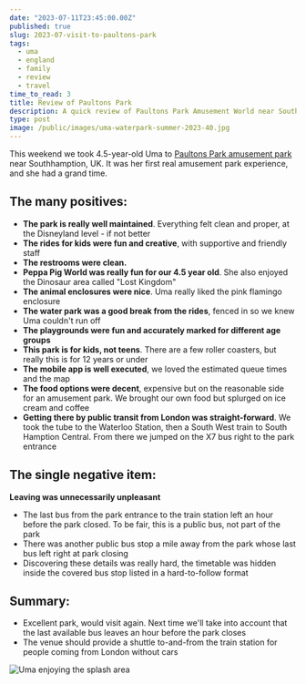 ```yaml
---
date: "2023-07-11T23:45:00.00Z"
published: true
slug: 2023-07-visit-to-paultons-park
tags:
  - uma
  - england
  - family
  - review
  - travel
time_to_read: 3
title: Review of Paultons Park
description: A quick review of Paultons Park Amusement World near Southhamption from the vantage point of a parent of a four year old child.
type: post
image: /public/images/uma-waterpark-summer-2023-40.jpg
---
```


This weekend we took 4.5-year-old Uma to [Paultons Park amusement park](https://paultonspark.co.uk/) near Southhamption, UK. It was her first real amusement park experience, and she had a grand time.

## The many positives: 

- **The park is really well maintained**. Everything felt clean and proper, at the Disneyland level - if not better
- **The rides for kids were fun and creative**, with supportive and friendly staff
- **The restrooms were clean.** 
- **Peppa Pig World was really fun for our 4.5 year old**. She also enjoyed the Dinosaur area called "Lost Kingdom"
- **The animal enclosures were nice**. Uma really liked the pink flamingo enclosure
- **The water park was a good break from the rides**, fenced in so we knew Uma couldn't run off
- **The playgrounds were fun and accurately marked for different age groups**
- **This park is for kids, not teens**. There are a few roller coasters, but really this is for 12 years or under
- **The mobile app is well executed**, we loved the estimated queue times and the map
- **The food options were decent**, expensive but on the reasonable side for an amusement park. We brought our own food but splurged on ice cream and coffee
- **Getting there by public transit from London was straight-forward**. We took the tube to the Waterloo Station, then a South West train to South Hamption Central. From there we jumped on the X7 bus right to the park entrance

## The single negative item:

**Leaving was unnecessarily unpleasant**

- The last bus from the park entrance to the train station left an hour before the park closed. To be fair, this is a public bus, not part of the park
- There was another public bus stop a mile away from the park whose last bus left right at park closing
- Discovering these details was really hard, the timetable was hidden inside the covered bus stop listed in a hard-to-follow format

## Summary:

- Excellent park, would visit again. Next time we'll take into account that the last available bus leaves an hour before the park closes
- The venue should  provide a shuttle to-and-from the train station for people coming from London without cars

![Uma enjoying the splash area](https://f004.backblazeb2.com/file/daniel-feldroy-com/public/images/uma-waterpark-summer-2023-40.jpg)

